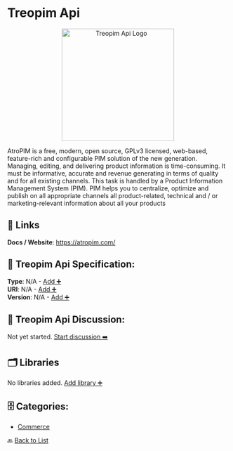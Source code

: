 # Treopim Api
<p align="center">
    <img width="256" src="https://raw.githubusercontent.com/apis-list/apis-list/main/apis/treopim-api/logo_256x256.png" alt="Treopim Api Logo"/>
</p>
AtroPIM is a free, modern, open source, GPLv3 licensed, web-based, feature-rich and configurable PIM solution of the new generation. Managing, editing, and delivering product information is time-consuming. It must be informative, accurate and revenue generating in terms of quality and for all existing channels. This task is handled by a Product Information Management System (PIM). PIM helps you to centralize, optimize and publish on all appropriate channels all product-related, technical and / or marketing-relevant information about all your products

##  🔗 Links
**Docs / Website**: https://atropim.com/

## 🧬 Treopim Api Specification:
**Type**: N/A - [Add ➕](https://github.com/apis-list/apis-list/edit/main/apis.yaml#L20201)  
**URI**: N/A - [Add ➕](https://github.com/apis-list/apis-list/edit/main/apis.yaml#L20201)  
**Version**: N/A - [Add ➕](https://github.com/apis-list/apis-list/edit/main/apis.yaml#L20201)

## 💬 Treopim Api Discussion:
Not yet started. [Start discussion ➡️](https://github.com/apis-list/apis-list/discussions/new)

## 🗂️ Libraries

No libraries added. [Add library ➕](https://github.com/apis-list/apis-list/edit/main/apis.yaml#L20201)    


## 🗄️ Categories:
- [Commerce](https://github.com/apis-list/apis-list#commerce-)

🔙  [Back to List](https://github.com/apis-list/apis-list)
